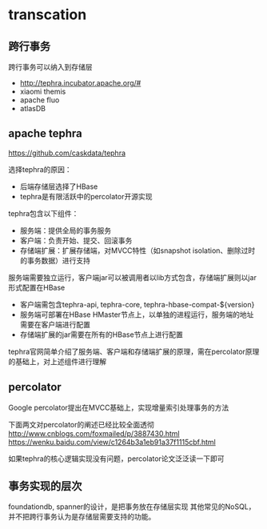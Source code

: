 # transcation

## 跨行事务

跨行事务可以纳入到存储层

- http://tephra.incubator.apache.org/#
- xiaomi themis
- apache fluo
- atlasDB

## apache tephra

https://github.com/caskdata/tephra

选择tephra的原因：
- 后端存储层选择了HBase
- tephra是有限活跃中的percolator开源实现

tephra包含以下组件：
- 服务端：提供全局的事务服务
- 客户端：负责开始、提交、回滚事务
- 存储端扩展：扩展存储端，对MVCC特性（如snapshot isolation、删除过时的事务数据）进行支持

服务端需要独立运行，客户端jar可以被调用者以lib方式包含，存储端扩展则以jar形式配置在HBase
- 客户端需包含tephra-api, tephra-core, tephra-hbase-compat-${version}
- 服务端可部署在HBase HMaster节点上，以单独的进程运行，服务端的地址需要在客户端进行配置
- 存储端扩展的jar需要在所有的HBase节点上进行配置

tephra官网简单介绍了服务端、客户端和存储端扩展的原理，需在percolator原理的基础上，对上述组件进行理解

## percolator

Google percolator提出在MVCC基础上，实现增量索引处理事务的方法

下面两文对percolator的阐述已经比较全面透彻
http://www.cnblogs.com/foxmailed/p/3887430.html
https://wenku.baidu.com/view/c1264b3a1eb91a37f1115cbf.html

如果tephra的核心逻辑实现没有问题，percolator论文泛泛读一下即可

## 事务实现的层次

foundationdb, spanner的设计，是把事务放在存储层实现
其他常见的NoSQL，并不把跨行事务认为是存储层需要支持的功能。
